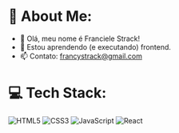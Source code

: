# 💫 About Me:
- 👋 Olá, meu nome é Franciele Strack!
- 🌱 Estou aprendendo (e executando) frontend.
- 📫 Contato: francystrack@gmail.com


# 💻 Tech Stack:
![HTML5](https://img.shields.io/badge/html5-%23E34F26.svg?style=for-the-badge&logo=html5&logoColor=white) ![CSS3](https://img.shields.io/badge/css3-%231572B6.svg?style=for-the-badge&logo=css3&logoColor=white) ![JavaScript](https://img.shields.io/badge/javascript-%23323330.svg?style=for-the-badge&logo=javascript&logoColor=%23F7DF1E) ![React](https://img.shields.io/badge/react-%2320232a.svg?style=for-the-badge&logo=react&logoColor=%2361DAFB)

<!-- Proudly created with GPRM ( https://gprm.itsvg.in ) -->
<!---
francystrack/francystrack is a ✨ special ✨ repository because its `README.md` (this file) appears on your GitHub profile.
You can click the Preview link to take a look at your changes.
--->
